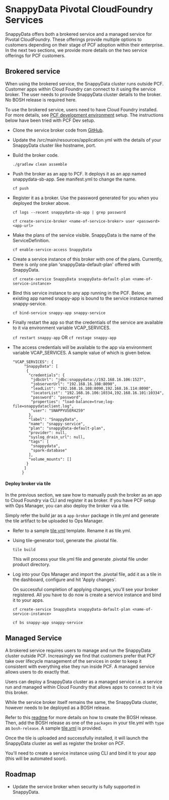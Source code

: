 # SnappyData Pivotal CloudFoundry Services
SnappyData offers both a brokered service and a managed service for Pivotal CloudFoundry. These offerings provide multiple options to customers depending on their stage of PCF adoption within their enterprise. In the next two sections, we provide more details on the two service offerings for PCF customers.


## Brokered service

When using the brokered service, the SnappyData cluster runs outside PCF. Customer apps within Cloud Foundry can connect to it using the service broker. The user needs to provide SnappyData cluster details to the broker. No BOSH release is required here.

To use the brokered service, users need to have Cloud Foundry installed. For more details, see [PCF development environment](http://docs.pivotal.io/tiledev/environments.html#pcfdev) setup.
The instructions below have been tried with PCF Dev setup.

* Clone the service broker code from [GitHub](https://github.com/SnappyDataInc/snappy-cloudfoundry-service).

* Update the <checkout-dir>/src/main/resources/application.yml with the details of your SnappyData cluster like hostname, port.

* Build the broker code.

    ```./gradlew clean assemble```

* Push the broker as an app to PCF. It deploys it as an app named snappydata-sb-app. See manifest.yml to change the name.

    ```cf push```

* Register it as a broker. Use the password generated for you when you deployed the broker above.

    ```cf logs --recent snappydata-sb-app | grep password```

    ```cf create-service-broker <name-of-service-broker> user <password> <app-url>```

* Make the plans of the service visible. SnappyData is the name of the ServiceDefinition.

    ```cf enable-service-access SnappyData```

* Create a service instance of this broker with one of the plans. Currently, there is only one plan 'snappyData-default-plan' offered with SnappyData.

    ```cf create-service SnappyData snappyData-default-plan <name-of-service-instance>```

* Bind this service instance to any app running in the PCF. Below, an existing app named snappy-app is bound to the service instance named snappy-service.

    ```cf bind-service snappy-app snappy-service```

* Finally restart the app so that the credentials of the service are available to it via environment variable VCAP_SERVICES.

    `cf restart snappy-app` OR `cf restage snappy-app`

* The access credentials will be available to the app via environment variable VCAP_SERVICES. A sample value of which is given below.

    ```
    "VCAP_SERVICES": {
         "SnappyData": [
          {
           "credentials": {
            "jdbcUrl": "jdbc:snappydata://192.168.16.106:1527",
            "jobserverUrl": "192.168.16.108:8090",
            "leadList": "192.168.16.108:8090,192.168.16.114:8090",
            "locatorList": "192.168.16.106:10334,192.168.16.101:10334",
            "password": "password",
            "properties": "load-balance=true;log-file=snappydataclient.log",
            "user": "SNAPPYUSER4259"
           },
           "label": "SnappyData",
           "name": "snappy-service",
           "plan": "snappyData-default-plan",
           "provider": null,
           "syslog_drain_url": null,
           "tags": [
            "snappydata",
            "spark-database"
           ],
           "volume_mounts": []
          }
         ]
        }
    ```

#### Deploy broker via tile

In the previous section, we saw how to manually push the broker as an app to Cloud Foundry via CLI and register it as broker. If you have PCF setup with Ops Manager, you can also deploy the broker via a tile.

Simply refer the build jar as a `app-broker` package in tile.yml and generate the tile artifact to be uploaded to Ops Manager.
 
* Refer to a sample [tile.yml](tile.yml.brokered) template. Rename it as tile.yml.

* Using tile-generator tool, generate the .pivotal file.

    `tile build`
    
    This will process your tile.yml file and generate .pivotal file under product directory.

* Log into your Ops Manager and import the .pivotal file, add it as a tile in the dashboard, configure and hit 'Apply changes'.

    On successful completion of applying changes, you'll see your broker registered. All you have to do now is create a service instance and bind it to your apps.
    
    `cf create-service SnappyData snappyData-default-plan <name-of-service-instance>`
    
    `cf bs snappy-app snappy-service`
 
## Managed Service

A brokered service requires users to manage and run the SnappyData cluster outside PCF. Increasingly we find that customers prefer that PCF take over lifecycle management of the services in order to keep it consistent with everything else they run inside PCF. A managed service allows users to do exactly that.

Users can deploy a SnappyData cluster as a managed service i.e. a service run and managed within Cloud Foundry that allows apps to connect to it via this broker.

While the service broker itself remains the same, the SnappyData cluster, however needs to be deployed as a BOSH release. 

Refer to this [readme](../snappy-managed-service/README.md) for more details on how to create the BOSH release. Then, add the BOSH release as one of the `packages` in your tile.yml with `type` as `bosh-release`. A sample [tile.yml](tile.yml.managed) is provided.

Once the tile is uploaded and successfully installed, it will launch the SnappyData cluster as well as register the broker on PCF.

You'll need to create a service instance using CLI and bind it to your app (this will be automated soon).

## Roadmap

* Update the service broker when security is fully supported in SnappyData.
